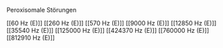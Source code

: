 Peroxisomale Störungen

[[60 Hz (E)]]
[[260 Hz (E)]]
[[570 Hz (E)]]
[[9000 Hz (E)]]
[[12850 Hz (E)]]
[[35540 Hz (E)]]
[[125000 Hz (E)]]
[[424370 Hz (E)]]
[[760000 Hz (E)]]
[[812910 Hz (E)]]